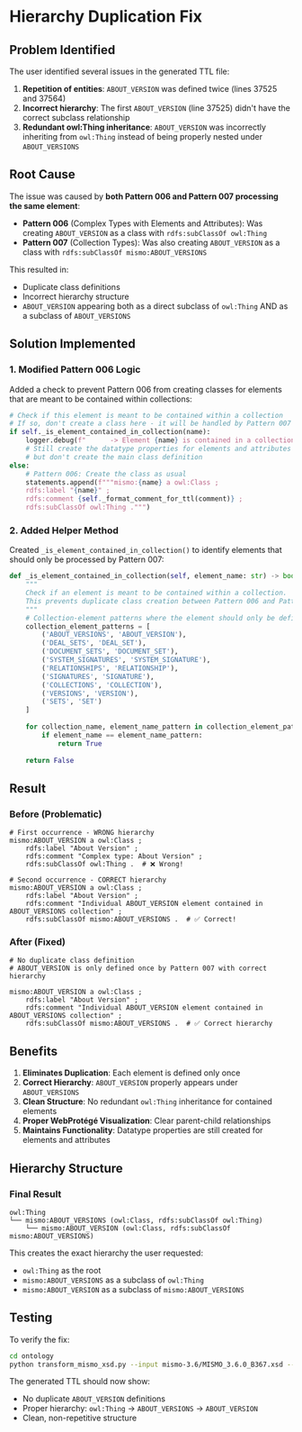 # Hierarchy Duplication Fix

## Problem Identified

The user identified several issues in the generated TTL file:

1. **Repetition of entities**: `ABOUT_VERSION` was defined twice (lines 37525 and 37564)
2. **Incorrect hierarchy**: The first `ABOUT_VERSION` (line 37525) didn't have the correct subclass relationship
3. **Redundant owl:Thing inheritance**: `ABOUT_VERSION` was incorrectly inheriting from `owl:Thing` instead of being properly nested under `ABOUT_VERSIONS`

## Root Cause

The issue was caused by **both Pattern 006 and Pattern 007 processing the same element**:

- **Pattern 006** (Complex Types with Elements and Attributes): Was creating `ABOUT_VERSION` as a class with `rdfs:subClassOf owl:Thing`
- **Pattern 007** (Collection Types): Was also creating `ABOUT_VERSION` as a class with `rdfs:subClassOf mismo:ABOUT_VERSIONS`

This resulted in:
- Duplicate class definitions
- Incorrect hierarchy structure
- `ABOUT_VERSION` appearing both as a direct subclass of `owl:Thing` AND as a subclass of `ABOUT_VERSIONS`

## Solution Implemented

### 1. **Modified Pattern 006 Logic**

Added a check to prevent Pattern 006 from creating classes for elements that are meant to be contained within collections:

```python
# Check if this element is meant to be contained within a collection
# If so, don't create a class here - it will be handled by Pattern 007
if self._is_element_contained_in_collection(name):
    logger.debug(f"      -> Element {name} is contained in a collection - skipping Pattern 006 class creation")
    # Still create the datatype properties for elements and attributes
    # but don't create the main class definition
else:
    # Pattern 006: Create the class as usual
    statements.append(f"""mismo:{name} a owl:Class ;
    rdfs:label "{name}" ;
    rdfs:comment {self._format_comment_for_ttl(comment)} ;
    rdfs:subClassOf owl:Thing .""")
```

### 2. **Added Helper Method**

Created `_is_element_contained_in_collection()` to identify elements that should only be processed by Pattern 007:

```python
def _is_element_contained_in_collection(self, element_name: str) -> bool:
    """
    Check if an element is meant to be contained within a collection.
    This prevents duplicate class creation between Pattern 006 and Pattern 007.
    """
    # Collection-element patterns where the element should only be defined by Pattern 007
    collection_element_patterns = [
        ('ABOUT_VERSIONS', 'ABOUT_VERSION'),
        ('DEAL_SETS', 'DEAL_SET'),
        ('DOCUMENT_SETS', 'DOCUMENT_SET'),
        ('SYSTEM_SIGNATURES', 'SYSTEM_SIGNATURE'),
        ('RELATIONSHIPS', 'RELATIONSHIP'),
        ('SIGNATURES', 'SIGNATURE'),
        ('COLLECTIONS', 'COLLECTION'),
        ('VERSIONS', 'VERSION'),
        ('SETS', 'SET')
    ]
    
    for collection_name, element_name_pattern in collection_element_patterns:
        if element_name == element_name_pattern:
            return True
    
    return False
```

## Result

### **Before (Problematic)**
```ttl
# First occurrence - WRONG hierarchy
mismo:ABOUT_VERSION a owl:Class ;
    rdfs:label "About Version" ;
    rdfs:comment "Complex type: About Version" ;
    rdfs:subClassOf owl:Thing .  # ❌ Wrong!

# Second occurrence - CORRECT hierarchy  
mismo:ABOUT_VERSION a owl:Class ;
    rdfs:label "About Version" ;
    rdfs:comment "Individual ABOUT_VERSION element contained in ABOUT_VERSIONS collection" ;
    rdfs:subClassOf mismo:ABOUT_VERSIONS .  # ✅ Correct!
```

### **After (Fixed)**
```ttl
# No duplicate class definition
# ABOUT_VERSION is only defined once by Pattern 007 with correct hierarchy

mismo:ABOUT_VERSION a owl:Class ;
    rdfs:label "About Version" ;
    rdfs:comment "Individual ABOUT_VERSION element contained in ABOUT_VERSIONS collection" ;
    rdfs:subClassOf mismo:ABOUT_VERSIONS .  # ✅ Correct hierarchy
```

## Benefits

1. **Eliminates Duplication**: Each element is defined only once
2. **Correct Hierarchy**: `ABOUT_VERSION` properly appears under `ABOUT_VERSIONS`
3. **Clean Structure**: No redundant `owl:Thing` inheritance for contained elements
4. **Proper WebProtégé Visualization**: Clear parent-child relationships
5. **Maintains Functionality**: Datatype properties are still created for elements and attributes

## Hierarchy Structure

### **Final Result**
```
owl:Thing
└── mismo:ABOUT_VERSIONS (owl:Class, rdfs:subClassOf owl:Thing)
    └── mismo:ABOUT_VERSION (owl:Class, rdfs:subClassOf mismo:ABOUT_VERSIONS)
```

This creates the exact hierarchy the user requested:
- `owl:Thing` as the root
- `mismo:ABOUT_VERSIONS` as a subclass of `owl:Thing`
- `mismo:ABOUT_VERSION` as a subclass of `mismo:ABOUT_VERSIONS`

## Testing

To verify the fix:

```bash
cd ontology
python transform_mismo_xsd.py --input mismo-3.6/MISMO_3.6.0_B367.xsd --output output/mismo_ontology_fixed.ttl
```

The generated TTL should now show:
- No duplicate `ABOUT_VERSION` definitions
- Proper hierarchy: `owl:Thing` → `ABOUT_VERSIONS` → `ABOUT_VERSION`
- Clean, non-repetitive structure
